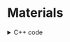 # Materials
<details>
  <summary>C++ code</summary>[Read whole ASCII file into C++ std::string](https://stackoverflow.com/questions/2602013/read-whole-ascii-file-into-c-stdstring) 
</details>
